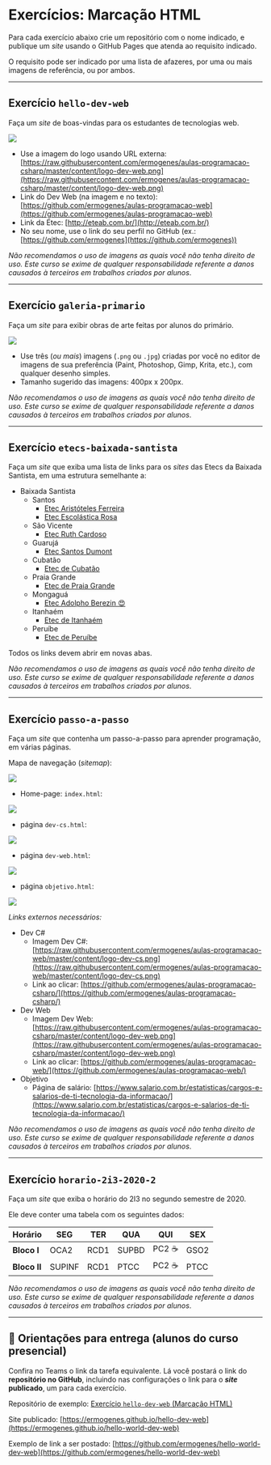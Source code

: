 # Exercícios: Marcação HTML

Para cada exercício abaixo crie um repositório com o nome indicado, e publique um _site_ usando o GitHub Pages que atenda ao requisito indicado.

O requisito pode ser indicado por uma lista de afazeres, por uma ou mais imagens de referência, ou por ambos.

---

## Exercício `hello-dev-web`

Faça um _site_ de boas-vindas para os estudantes de tecnologias web.

![](hello-dev-web-001.png)

- Use a imagem do logo usando URL externa: [https://raw.githubusercontent.com/ermogenes/aulas-programacao-csharp/master/content/logo-dev-web.png](https://raw.githubusercontent.com/ermogenes/aulas-programacao-csharp/master/content/logo-dev-web.png)
- Link do Dev Web (na imagem e no texto): [https://github.com/ermogenes/aulas-programacao-web](https://github.com/ermogenes/aulas-programacao-web)
- Link da Etec: [http://eteab.com.br/](http://eteab.com.br/)
- No seu nome, use o link do seu perfil no GitHub (ex.: [https://github.com/ermogenes](https://github.com/ermogenes))

_Não recomendamos o uso de imagens as quais você não tenha direito de uso. Este curso se exime de qualquer responsabilidade referente a danos causados à terceiros em trabalhos criados por alunos_.

---


## Exercício `galeria-primario`

Faça um _site_ para exibir obras de arte feitas por alunos do primário.

![](galeria-primario-001.png)

- Use três (_ou mais_) imagens (`.png` ou `.jpg`) criadas por você no editor de imagens de sua preferência (Paint, Photoshop, Gimp, Krita, etc.), com qualquer desenho simples.
- Tamanho sugerido das imagens: 400px x 200px.

_Não recomendamos o uso de imagens as quais você não tenha direito de uso. Este curso se exime de qualquer responsabilidade referente a danos causados à terceiros em trabalhos criados por alunos_.

---

## Exercício `etecs-baixada-santista`

Faça um _site_ que exiba uma lista de links para os _sites_ das Etecs da Baixada Santista, em uma estrutura semelhante a:

- Baixada Santista
  - Santos
    - [Etec Aristóteles Ferreira](http://etecaf.com.br/)
    - [Etec Escolástica Rosa](http://www.etecescolasticarosa.com.br/)
  - São Vicente
    - [Etec Ruth Cardoso](http://etecdrc.com.br/)
  - Guarujá
    - [Etec Santos Dumont](http://etecsantosdumont.com.br/)
  - Cubatão
    - [Etec de Cubatão](http://www.etecubatao.com.br/)
  - Praia Grande
    - [Etec de Praia Grande](https://www.etecpg.com.br/)
  - Mongaguá
    - [Etec Adolpho Berezin 😍](http://eteab.com.br/)
  - Itanhaém
    - [Etec de Itanhaém](https://www.etecitanhaem.com.br/)
  - Peruíbe
    - [Etec de Peruíbe](http://etecperuibe.com.br/)

Todos os links devem abrir em novas abas.

_Não recomendamos o uso de imagens as quais você não tenha direito de uso. Este curso se exime de qualquer responsabilidade referente a danos causados à terceiros em trabalhos criados por alunos_.

---

## Exercício `passo-a-passo`

Faça um _site_ que contenha um passo-a-passo para aprender programação, em várias páginas.

Mapa de navegação (_sitemap_):

![](passo-a-passo-005.svg)

* Home-page: `index.html`:

![](passo-a-passo-001.png)

* página `dev-cs.html`:

![](passo-a-passo-002.png)

* página `dev-web.html`:

![](passo-a-passo-003.png)

* página `objetivo.html`:

![](passo-a-passo-004.png)

_Links externos necessários:_

- Dev C#
  - Imagem Dev C#: [https://raw.githubusercontent.com/ermogenes/aulas-programacao-web/master/content/logo-dev-cs.png](https://raw.githubusercontent.com/ermogenes/aulas-programacao-web/master/content/logo-dev-cs.png)
  - Link ao clicar: [https://github.com/ermogenes/aulas-programacao-csharp/](https://github.com/ermogenes/aulas-programacao-csharp/)
- Dev Web
  - Imagem Dev Web: [https://raw.githubusercontent.com/ermogenes/aulas-programacao-csharp/master/content/logo-dev-web.png](https://raw.githubusercontent.com/ermogenes/aulas-programacao-csharp/master/content/logo-dev-web.png)
  - Link ao clicar: [https://github.com/ermogenes/aulas-programacao-web/](https://github.com/ermogenes/aulas-programacao-web/)
- Objetivo
  - Página de salário: [https://www.salario.com.br/estatisticas/cargos-e-salarios-de-ti-tecnologia-da-informacao/](https://www.salario.com.br/estatisticas/cargos-e-salarios-de-ti-tecnologia-da-informacao/)

_Não recomendamos o uso de imagens as quais você não tenha direito de uso. Este curso se exime de qualquer responsabilidade referente a danos causados à terceiros em trabalhos criados por alunos_.

---

## Exercício `horario-2i3-2020-2`

Faça um _site_ que exiba o horário do 2I3 no segundo semestre de 2020.

Ele deve conter uma tabela com os seguintes dados:

**Horário** | **SEG** | **TER** | **QUA** | **QUI** | **SEX**
--- | --- | --- | --- | --- | ---
**Bloco I** | OCA2 | RCD1 | SUPBD | PC2 ☕ | GSO2
**Bloco II** | SUPINF | RCD1 | PTCC | PC2 ☕ | PTCC

_Não recomendamos o uso de imagens as quais você não tenha direito de uso. Este curso se exime de qualquer responsabilidade referente a danos causados à terceiros em trabalhos criados por alunos_.

---

## 🏁 Orientações para entrega (alunos do curso presencial)
Confira no Teams o link da tarefa equivalente. Lá você postará o link do **repositório no GitHub**, incluindo nas configurações o link para o **_site_ publicado**, um para cada exercício.

Repositório de exemplo: [Exercício `hello-dev-web` (Marcação HTML)](https://github.com/ermogenes/hello-world-dev-web)

Site publicado: [https://ermogenes.github.io/hello-dev-web](https://ermogenes.github.io/hello-world-dev-web)

Exemplo de link a ser postado: [https://github.com/ermogenes/hello-world-dev-web](https://github.com/ermogenes/hello-world-dev-web)

